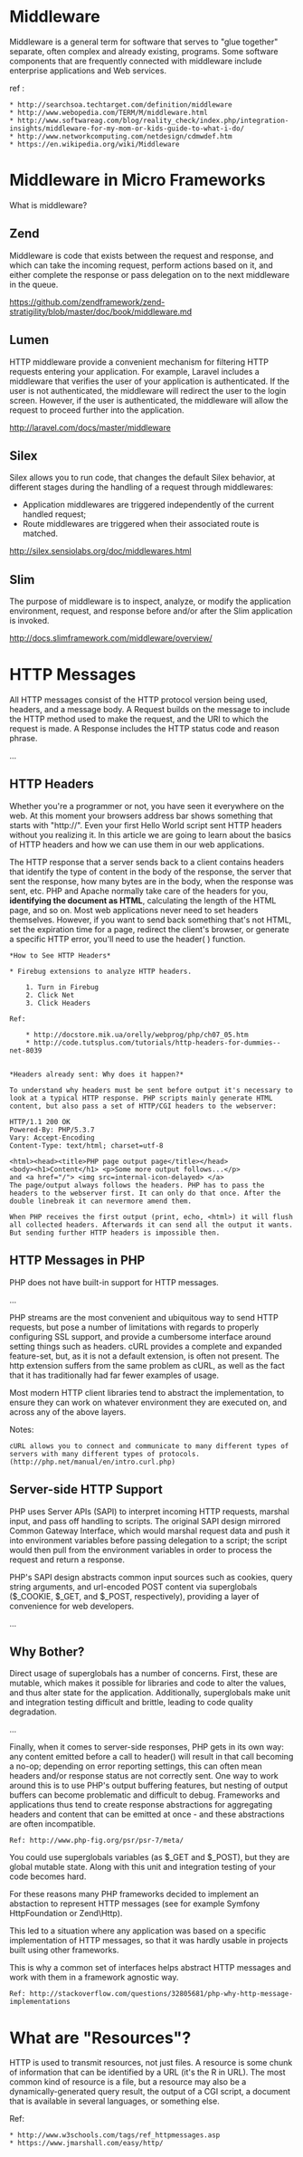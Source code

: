 # Middleware

Middleware is a general term for software that serves to "glue together" separate, often complex and already existing, programs. Some software components that are frequently connected with middleware include enterprise applications and Web services.

ref :

    * http://searchsoa.techtarget.com/definition/middleware
    * http://www.webopedia.com/TERM/M/middleware.html
    * http://www.softwareag.com/blog/reality_check/index.php/integration-insights/middleware-for-my-mom-or-kids-guide-to-what-i-do/
    * http://www.networkcomputing.com/netdesign/cdmwdef.htm
    * https://en.wikipedia.org/wiki/Middleware

# Middleware in Micro Frameworks

What is middleware?

## Zend

Middleware is code that exists between the request and response, and which can take the incoming request, perform actions based on it, and either complete the response or pass delegation on to the next middleware in the queue.

https://github.com/zendframework/zend-stratigility/blob/master/doc/book/middleware.md

## Lumen

HTTP middleware provide a convenient mechanism for filtering HTTP requests entering your application. For example, Laravel includes a middleware that verifies the user of your application is authenticated. If the user is not authenticated, the middleware will redirect the user to the login screen. However, if the user is authenticated, the middleware will allow the request to proceed further into the application.

http://laravel.com/docs/master/middleware

## Silex

Silex allows you to run code, that changes the default Silex behavior, at different stages during the handling of a request through middlewares:

* Application middlewares are triggered independently of the current handled request;
* Route middlewares are triggered when their associated route is matched.

http://silex.sensiolabs.org/doc/middlewares.html

## Slim

The purpose of middleware is to inspect, analyze, or modify the application environment, request, and response before and/or after the Slim application is invoked.

http://docs.slimframework.com/middleware/overview/

# HTTP Messages

All HTTP messages consist of the HTTP protocol version being used, headers, and a message body. A Request builds on the message to include the HTTP method used to make the request, and the URI to which the request is made. A Response includes the HTTP status code and reason phrase.

...

## HTTP Headers

Whether you're a programmer or not, you have seen it everywhere on the web. At this moment your browsers address bar shows something that starts with "http://". Even your first Hello World script sent HTTP headers without you realizing it. In this article we are going to learn about the basics of HTTP headers and how we can use them in our web applications.

The HTTP response that a server sends back to a client contains headers that identify the type of content in the body of the response, the server that sent the response, how many bytes are in the body, when the response was sent, etc. PHP and Apache normally take care of the headers for you, **identifying the document as HTML**, calculating the length of the HTML page, and so on. Most web applications never need to set headers themselves. However, if you want to send back something that's not HTML, set the expiration time for a page, redirect the client's browser, or generate a specific HTTP error, you'll need to use the header( ) function.

    *How to See HTTP Headers*

    * Firebug extensions to analyze HTTP headers.

        1. Turn in Firebug
        2. Click Net
        3. Click Headers

    Ref:

        * http://docstore.mik.ua/orelly/webprog/php/ch07_05.htm
        * http://code.tutsplus.com/tutorials/http-headers-for-dummies--net-8039


    *Headers already sent: Why does it happen?*

    To understand why headers must be sent before output it's necessary to look at a typical HTTP response. PHP scripts mainly generate HTML content, but also pass a set of HTTP/CGI headers to the webserver:

    HTTP/1.1 200 OK
    Powered-By: PHP/5.3.7
    Vary: Accept-Encoding
    Content-Type: text/html; charset=utf-8

    <html><head><title>PHP page output page</title></head>
    <body><h1>Content</h1> <p>Some more output follows...</p>
    and <a href="/"> <img src=internal-icon-delayed> </a>
    The page/output always follows the headers. PHP has to pass the headers to the webserver first. It can only do that once. After the double linebreak it can nevermore amend them.

    When PHP receives the first output (print, echo, <html>) it will flush all collected headers. Afterwards it can send all the output it wants. But sending further HTTP headers is impossible then.

## HTTP Messages in PHP

PHP does not have built-in support for HTTP messages.

...

PHP streams are the most convenient and ubiquitous way to send HTTP requests, but pose a number of limitations with regards to properly configuring SSL support, and provide a cumbersome interface around setting things such as headers. cURL provides a complete and expanded feature-set, but, as it is not a default extension, is often not present. The http extension suffers from the same problem as cURL, as well as the fact that it has traditionally had far fewer examples of usage.

Most modern HTTP client libraries tend to abstract the implementation, to ensure they can work on whatever environment they are executed on, and across any of the above layers.

Notes:

    cURL allows you to connect and communicate to many different types of servers with many different types of protocols.
    (http://php.net/manual/en/intro.curl.php)

## Server-side HTTP Support

PHP uses Server APIs (SAPI) to interpret incoming HTTP requests, marshal input, and pass off handling to scripts. The original SAPI design mirrored Common Gateway Interface, which would marshal request data and push it into environment variables before passing delegation to a script; the script would then pull from the environment variables in order to process the request and return a response.

PHP's SAPI design abstracts common input sources such as cookies, query string arguments, and url-encoded POST content via superglobals ($_COOKIE, $_GET, and $_POST, respectively), providing a layer of convenience for web developers.

...

## Why Bother?

Direct usage of superglobals has a number of concerns. First, these are mutable, which makes it possible for libraries and code to alter the values, and thus alter state for the application. Additionally, superglobals make unit and integration testing difficult and brittle, leading to code quality degradation.

...

Finally, when it comes to server-side responses, PHP gets in its own way: any content emitted before a call to header() will result in that call becoming a no-op; depending on error reporting settings, this can often mean headers and/or response status are not correctly sent. One way to work around this is to use PHP's output buffering features, but nesting of output buffers can become problematic and difficult to debug. Frameworks and applications thus tend to create response abstractions for aggregating headers and content that can be emitted at once - and these abstractions are often incompatible.

    Ref: http://www.php-fig.org/psr/psr-7/meta/

You could use superglobals variables (as $_GET and $_POST), but they are global mutable state. Along with this unit and integration testing of your code becomes hard.

For these reasons many PHP frameworks decided to implement an abstaction to represent HTTP messages (see for example Symfony HttpFoundation or Zend\Http).

This led to a situation where any application was based on a specific implementation of HTTP messages, so that it was hardly usable in projects built using other frameworks.

This is why a common set of interfaces helps abstract HTTP messages and work with them in a framework agnostic way.

    Ref: http://stackoverflow.com/questions/32805681/php-why-http-message-implementations

# What are "Resources"?

HTTP is used to transmit resources, not just files. A resource is some chunk of information that can be identified by a URL (it's the R in URL). The most common kind of resource is a file, but a resource may also be a dynamically-generated query result, the output of a CGI script, a document that is available in several languages, or something else.

Ref:

    * http://www.w3schools.com/tags/ref_httpmessages.asp
    * https://www.jmarshall.com/easy/http/

